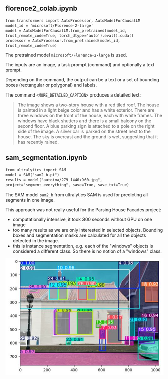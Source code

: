 

## florence2_colab.ipynb

```
from transformers import AutoProcessor, AutoModelForCausalLM
model_id = 'microsoft/Florence-2-large'
model = AutoModelForCausalLM.from_pretrained(model_id, trust_remote_code=True, torch_dtype='auto').eval().cuda()
processor = AutoProcessor.from_pretrained(model_id, trust_remote_code=True)
```

The pretrained model `microsoft/Florence-2-large` is used.

The inputs are an image, a task prompt (command) and optionally a text prompt. 

Depending on the command, the output can be a text or a set of bounding boxes (rectangular or polygonal) and labels.

The command `<MORE_DETAILED_CAPTION>` produces a detailed text:

  > The image shows a two-story house with a red tiled roof. The house is painted in a light beige color and has a white exterior. There are three windows on the front of the house, each with white frames. The windows have black shutters and there is a small balcony on the second floor. A blue parking sign is attached to a pole on the right side of the image. A silver car is parked on the street next to the house. The sky is overcast and the ground is wet, suggesting that it has recently rained.


## sam_segmentation.ipynb

```
from ultralytics import SAM
model = SAM("sam2_b.pt")
results = model("autoima/279_1440x960.jpg", project="segment_everything", save=True, save_txt=True)
```

The SAM model `sam2_b` from ultralytics SAM is used for predicting all segments in one image.

This approach was not really useful for the Parsing House Facades project:
- computationally intensive, it took 300 seconds without GPU on one image
- too many results as we are only interested in selected objects. Bounding boxes and segmentation masks are calculated for all the objects detected in the image.
- this is instance segmentation, e.g. each of the "windows" objects is considered a different class. So there is no notion of a "windows" class.

![result of SAM segment everything](../assets/sam_segment_everything.JPG "result of SAM segment everything")


